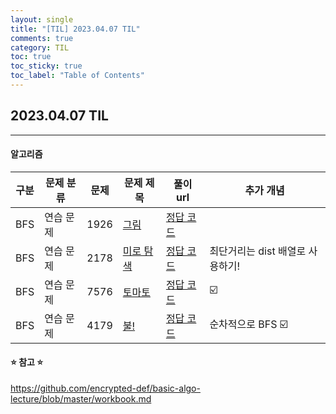 ```yaml
---
layout: single
title: "[TIL] 2023.04.07 TIL"
comments: true
category: TIL
toc: true
toc_sticky: true
toc_label: "Table of Contents"
---
```


## 2023.04.07 TIL

---

####  알고리즘

| 구분  | 문제 분류  | 문제    | 문제 제목                                | 풀이 url                                                                               | 추가 개념               |
|-----|--------|-------|--------------------------------------|--------------------------------------------------------------------------------------|---------------------|
| BFS | 연습 문제 | 1926 | [그림](https://www.acmicpc.net/problem/1926) | [정답 코드](https://eivomin.github.io/baekjoon/%EB%B0%B1%EC%A4%80-1926-%EA%B7%B8%EB%A6%BC/) |                     |
| BFS | 연습 문제  | 2178 | [미로 탐색](https://www.acmicpc.net/problem/2178) | [정답 코드](https://eivomin.github.io/baekjoon/%EB%B0%B1%EC%A4%80-2178-%EB%AF%B8%EB%A1%9C-%ED%83%90%EC%83%89/) | 최단거리는 dist 배열로 사용하기! |
| BFS | 연습 문제  | 7576 | [토마토](https://www.acmicpc.net/problem/7576) | [정답 코드](https://eivomin.github.io/baekjoon/%EB%B0%B1%EC%A4%80-7576-%ED%86%A0%EB%A7%88%ED%86%A0/) | ☑️            |
| BFS | 연습 문제  | 4179 | [불!](https://www.acmicpc.net/problem/4179) | [정답 코드]() | 순차적으로 BFS ☑️        | 

#### ⭐️ 참고 ⭐️
<https://github.com/encrypted-def/basic-algo-lecture/blob/master/workbook.md>
